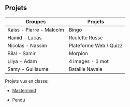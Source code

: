 ## Projets 

| Groupes                  | Projets                |
| ------------------------ | ---------------------- |
| Kaiss - Pierre - Malcolm | Bingo                  |
| Hamid - Lucas            | Roulette Russe         |
| Nicolas - Nassim         | Plateforme Web / Quizz |
| Bilal - Samir            | Morpion                |
| Lilya - Adam             | 4 images - 1 mot       |
| Samy - Guillaume         | Bataille Navale        |

Projets vus en classe:

- [Mastermind](mastermind.py)

- [Pendu](pendu.py)

  